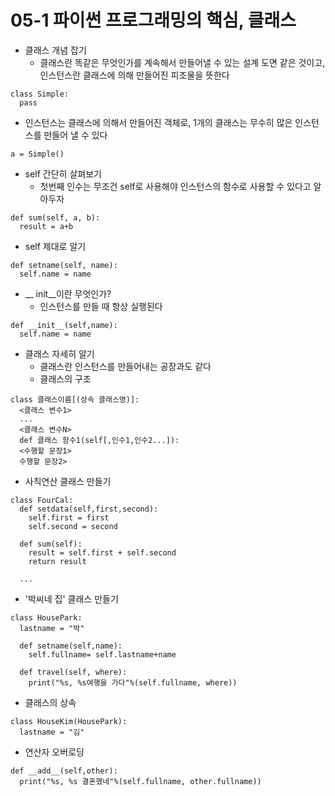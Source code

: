 # 05-1 파이썬 프로그래밍의 핵심, 클래스
- 클래스 개념 잡기
  - 클래스란 똑같은 무엇인가를 계속해서 만들어낼 수 있는 설계 도면 같은 것이고,
  인스턴스란 클래스에 의해 만들어진 피조물을 뜻한다
```
class Simple:
  pass
```
- 인스턴스는 클래스에 의해서 만들어진 객체로, 1개의 클래스는 무수히 많은 인스턴스를 만들어 낼 수 있다
```
a = Simple()
```
- self 간단히 살펴보기
  - 첫번째 인수는 무조건 self로 사용해야 인스턴스의 함수로 사용할 수 있다고 알아두자
```
def sum(self, a, b):
  result = a+b
```
- self 제대로 알기
```
def setname(self, name):
  self.name = name
```
- __ init__이란 무엇인가?
  - 인스턴스를 만들 때 항상 실행된다
```
def __init__(self,name):
  self.name = name
```
- 클래스 자세히 알기
  - 클래스란 인스턴스를 만들어내는 공장과도 같다
  - 클래스의 구조
```
class 클래스이름[(상속 클래스명)]:
  <클래스 변수1>
  ...
  <클래스 변수N>
  def 클래스 함수1(self[,인수1,인수2...]):
  <수행할 문장1>
  수행할 문장2>
```
- 사칙연산 클래스 만들기
```
class FourCal:
  def setdata(self,first,second):
    self.first = first
    self.second = second

  def sum(self):
    result = self.first + self.second
    return result

  ...
```
- '박씨네 집' 클래스 만들기
```
class HousePark:
  lastname = "박"

  def setname(self,name):
    self.fullname= self.lastname+name

  def travel(self, where):
    print("%s, %s여행을 가다"%(self.fullname, where))
```

- 클래스의 상속
```
class HouseKim(HousePark):
  lastname = "김"
```
- 연산자 오버로딩
```
def __add__(self,other):
  print("%s, %s 결혼했네"%(self.fullname, other.fullname))
```
